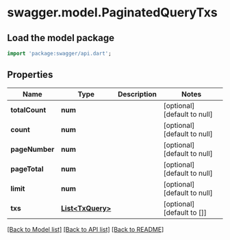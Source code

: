 # swagger.model.PaginatedQueryTxs

## Load the model package
```dart
import 'package:swagger/api.dart';
```

## Properties
Name | Type | Description | Notes
------------ | ------------- | ------------- | -------------
**totalCount** | **num** |  | [optional] [default to null]
**count** | **num** |  | [optional] [default to null]
**pageNumber** | **num** |  | [optional] [default to null]
**pageTotal** | **num** |  | [optional] [default to null]
**limit** | **num** |  | [optional] [default to null]
**txs** | [**List&lt;TxQuery&gt;**](TxQuery.md) |  | [optional] [default to []]

[[Back to Model list]](../README.md#documentation-for-models) [[Back to API list]](../README.md#documentation-for-api-endpoints) [[Back to README]](../README.md)


